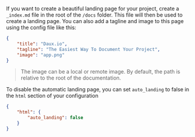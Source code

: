 If you want to create a beautiful landing page for your project, create a `_index.md` file in the root of the `/docs` folder. This file will then be used to create a landing page. You can also add a tagline and image to this page using the config file like this:

```json
{
    "title": "Daux.io",
    "tagline": "The Easiest Way To Document Your Project",
    "image": "app.png"
}
```

> The image can be a local or remote image. By default, the path is relative to the root of the documentation.

To disable the automatic landing page, you can set `auto_landing` to false in the `html` section of your configuration

```json
{
    "html": {
        "auto_landing": false
    }
}
```
